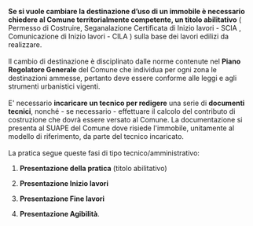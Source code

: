 **Se si vuole cambiare la destinazione d’uso di un immobile è necessario chiedere al Comune territorialmente competente, un titolo abilitativo** ( Permesso di Costruire, Seganalazione Certificata di Inizio lavori - SCIA , Comunicazione di Inizio lavori - CILA ) sulla base dei lavori edilizi da realizzare.
<br><BR>
Il cambio di destinazione è disciplinato dalle norme contenute nel **Piano Regolatore Generale** del Comune che individua per ogni zona le destinazioni ammesse, pertanto deve essere conforme alle leggi e agli strumenti urbanistici vigenti.
<br><BR>
E' necessario **incaricare un tecnico per redigere** una serie di **documenti tecnici**, nonché - se necessario - effettuare il calcolo del contributo di costruzione che dovrà essere versato al Comune.
La documentazione si presenta al SUAPE del Comune dove risiede l'immobile, unitamente al modello di riferimento, da parte del tecnico incaricato.
<br><BR>
La pratica segue queste fasi di tipo tecnico/amministrativo:

1. **Presentazione della pratica** (titolo abilitativo)

2. **Presentazione Inizio lavori**

3. **Presentazione Fine lavori**

4. **Presentazione Agibilità**.
